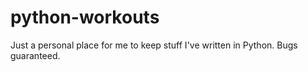 # python-workouts
Just a personal place for me to keep stuff I've written in Python. Bugs guaranteed.
